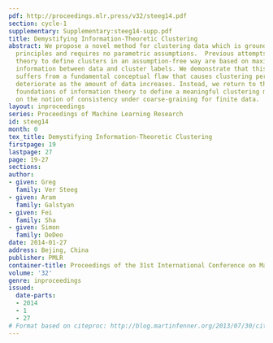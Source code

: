 ```yaml
---
pdf: http://proceedings.mlr.press/v32/steeg14.pdf
section: cycle-1
supplementary: Supplementary:steeg14-supp.pdf
title: Demystifying Information-Theoretic Clustering
abstract: We propose a novel method for clustering data which is grounded in information-theoretic
  principles and requires no parametric assumptions.  Previous attempts to use information
  theory to define clusters in an assumption-free way are based on maximizing mutual
  information between data and cluster labels. We demonstrate that this intuition
  suffers from a fundamental conceptual flaw that causes clustering performance to
  deteriorate as the amount of data increases. Instead, we return to the axiomatic
  foundations of information theory to define a meaningful clustering measure based
  on the notion of consistency under coarse-graining for finite data.
layout: inproceedings
series: Proceedings of Machine Learning Research
id: steeg14
month: 0
tex_title: Demystifying Information-Theoretic Clustering
firstpage: 19
lastpage: 27
page: 19-27
sections: 
author:
- given: Greg
  family: Ver Steeg
- given: Aram
  family: Galstyan
- given: Fei
  family: Sha
- given: Simon
  family: DeDeo
date: 2014-01-27
address: Bejing, China
publisher: PMLR
container-title: Proceedings of the 31st International Conference on Machine Learning
volume: '32'
genre: inproceedings
issued:
  date-parts:
  - 2014
  - 1
  - 27
# Format based on citeproc: http://blog.martinfenner.org/2013/07/30/citeproc-yaml-for-bibliographies/
---
```

